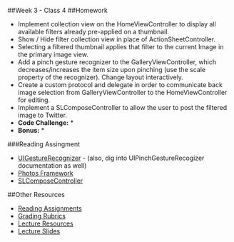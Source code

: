 ##Week 3 - Class 4
##Homework
* Implement collection view on the HomeViewController to display all available filters already pre-applied on a thumbnail.
* Show / Hide filter collection view in place of ActionSheetController.
* Selecting a filtered thumbnail applies that filter to the current Image in the primary image view.
* Add a pinch gesture recognizer to the GalleryViewController, which decreases/increases the item size upon pinching (use the scale property of the recognizer). Change layout interactively.
* Create a custom protocol and delegate in order to communicate back image selection from GalleryViewController to the HomeViewController for editing.
* Implement a SLComposeController to allow the user to post the filtered image to Twitter.
* **Code Challenge:**
	*
* **Bonus:**
	*

###Reading Assingment
* [UIGestureRecognizer](https://developer.apple.com/library/ios/documentation/UIKit/Reference/UIGestureRecognizer_Class/index.html#//apple_ref/occ/cl/UIGestureRecognizer) - (also, dig into UIPinchGestureRecogizer documentation as well)
* [Photos Framework](https://developer.apple.com/library/ios/documentation/Photos/Reference/Photos_Framework/index.html)
* [SLComposeController](https://developer.apple.com/library/ios/documentation/NetworkingInternet/Reference/SLComposeViewController_Class/index.html)



##Other Resources
* [Reading Assignments](../../Resources/ra-grading-standard/)
* [Grading Rubrics](../../Resources/)
* [Lecture Resources](lecture/)
* [Lecture Slides](https://www.icloud.com/keynote/0001zoa8GaCs5kE3kHXGeH6eQ#Week4_Day4)
